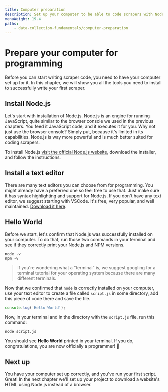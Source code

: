 ```yaml
---
title: Computer preparation
description: Set up your computer to be able to code scrapers with Node.js and JavaScript. Download Node.js and NPM and run a Hello World script.
menuWeight: 19.4
paths:
    - data-collection-fundamentals/computer-preparation
---
```


# [](#prepare) Prepare your computer for programming

Before you can start writing scraper code, you need to have your computer set up for it. In this chapter, we will show you all the tools you need to install to successfully write your first scraper.

## [](#install-node) Install Node.js

Let's start with installation of Node.js. Node.js is an engine for running JavaScript, quite similar to the browser console we used in the previous chapters. You feed it JavaScript code, and it executes it for you. Why not just use the browser console? Simply put, because it's limited in its capabilities. Node.js is way more powerful and is much better suited for coding scrapers.

To install Node.js [visit the official Node.js website](https://nodejs.org/en/download/), download the installer, and follow the instructions.

## [](#install-editor) Install a text editor

There are many text editors you can choose from for programming. You might already have a preferred one so feel free to use that. Just make sure it has syntax highlighting and support for Node.js. If you don't have any text editor, we suggest starting with VSCode. It's free, very popular, and well maintained. [Download it here](https://code.visualstudio.com/download).

## [](#hello-world) Hello World

Before we start, let's confirm that Node.js was successfully installed on your computer. To do that, run those two commands in your terminal and see if they correctly print your Node.js and NPM versions.

```shell
node -v
npm -v
```

> If you're wondering what a "terminal" is, we suggest googling for a terminal tutorial for your operating system because there are many different terminals.

Now that we confirmed that `node` is correctly installed on your computer, use your text editor to create a file called `script.js` in some directory, add this piece of code there and save the file.

```js
console.log('Hello World');
```

Now, in your terminal and in the directory with the `script.js` file, run this command:

```shell
node script.js
```

You should see **Hello World** printed in your terminal. If you do, congratulations, you are now officially a programmer! 🚀

## [](#next) Next up

You have your computer set up correctly, and you've run your first script. Great! In the next chapter we'll set up your project to download a website's HTML using Node.js instead of a browser.

